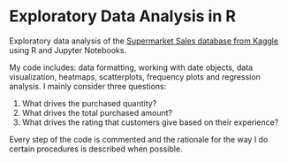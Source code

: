 # Exploratory Data Analysis in R

Exploratory data analysis of the [Supermarket Sales database from Kaggle](https://www.kaggle.com/datasets/aungpyaeap/supermarket-sales) using R and Jupyter Notebooks.

My code includes: data formatting, working with date objects, data visualization, heatmaps, scatterplots, frequency plots and regression analysis. I mainly consider three questions: 

1. What drives the purchased quantity?
2. What drives the total purchased amount?
3. What drives the rating that customers give based on their experience?

Every step of the code is commented and the rationale for the way I do certain procedures is described when possible.
